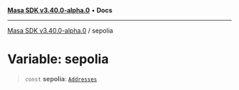 [**Masa SDK v3.40.0-alpha.0**](../README.md) • **Docs**

***

[Masa SDK v3.40.0-alpha.0](../globals.md) / sepolia

# Variable: sepolia

> `const` **sepolia**: [`Addresses`](../interfaces/Addresses.md)
